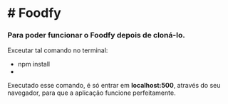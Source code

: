 <h1># Foodfy</h1>
<h3>Para poder funcionar o Foodfy depois de cloná-lo.</h3>

Exceutar tal comando no terminal:
<ul>
<li>npm install<li>
</ul>  

Executado esse comando, é só entrar em <strong>localhost:500</strong>, através do seu navegador, para que a aplicação funcione perfeitamente.
